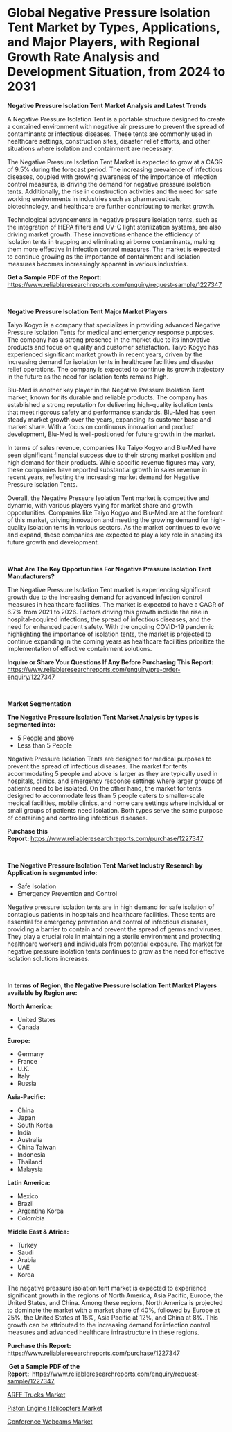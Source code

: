 <p><h1>Global Negative Pressure Isolation Tent Market by Types, Applications, and Major Players, with Regional Growth Rate Analysis and Development Situation, from 2024 to 2031</h1></p><p><strong>Negative Pressure Isolation Tent Market Analysis and Latest Trends</strong></p>
<p><p>A Negative Pressure Isolation Tent is a portable structure designed to create a contained environment with negative air pressure to prevent the spread of contaminants or infectious diseases. These tents are commonly used in healthcare settings, construction sites, disaster relief efforts, and other situations where isolation and containment are necessary.</p><p>The Negative Pressure Isolation Tent Market is expected to grow at a CAGR of 9.5% during the forecast period. The increasing prevalence of infectious diseases, coupled with growing awareness of the importance of infection control measures, is driving the demand for negative pressure isolation tents. Additionally, the rise in construction activities and the need for safe working environments in industries such as pharmaceuticals, biotechnology, and healthcare are further contributing to market growth.</p><p>Technological advancements in negative pressure isolation tents, such as the integration of HEPA filters and UV-C light sterilization systems, are also driving market growth. These innovations enhance the efficiency of isolation tents in trapping and eliminating airborne contaminants, making them more effective in infection control measures. The market is expected to continue growing as the importance of containment and isolation measures becomes increasingly apparent in various industries.</p></p>
<p><strong>Get a Sample PDF of the Report:&nbsp;</strong> <a href="https://www.reliableresearchreports.com/enquiry/request-sample/1227347">https://www.reliableresearchreports.com/enquiry/request-sample/1227347</a></p>
<p>&nbsp;</p>
<p><strong>Negative Pressure Isolation Tent Major Market Players</strong></p>
<p><p>Taiyo Kogyo is a company that specializes in providing advanced Negative Pressure Isolation Tents for medical and emergency response purposes. The company has a strong presence in the market due to its innovative products and focus on quality and customer satisfaction. Taiyo Kogyo has experienced significant market growth in recent years, driven by the increasing demand for isolation tents in healthcare facilities and disaster relief operations. The company is expected to continue its growth trajectory in the future as the need for isolation tents remains high.</p><p>Blu-Med is another key player in the Negative Pressure Isolation Tent market, known for its durable and reliable products. The company has established a strong reputation for delivering high-quality isolation tents that meet rigorous safety and performance standards. Blu-Med has seen steady market growth over the years, expanding its customer base and market share. With a focus on continuous innovation and product development, Blu-Med is well-positioned for future growth in the market.</p><p>In terms of sales revenue, companies like Taiyo Kogyo and Blu-Med have seen significant financial success due to their strong market position and high demand for their products. While specific revenue figures may vary, these companies have reported substantial growth in sales revenue in recent years, reflecting the increasing market demand for Negative Pressure Isolation Tents.</p><p>Overall, the Negative Pressure Isolation Tent market is competitive and dynamic, with various players vying for market share and growth opportunities. Companies like Taiyo Kogyo and Blu-Med are at the forefront of this market, driving innovation and meeting the growing demand for high-quality isolation tents in various sectors. As the market continues to evolve and expand, these companies are expected to play a key role in shaping its future growth and development.</p></p>
<p>&nbsp;</p>
<p><strong>What Are The Key Opportunities For Negative Pressure Isolation Tent Manufacturers?</strong></p>
<p><p>The Negative Pressure Isolation Tent market is experiencing significant growth due to the increasing demand for advanced infection control measures in healthcare facilities. The market is expected to have a CAGR of 6.7% from 2021 to 2026. Factors driving this growth include the rise in hospital-acquired infections, the spread of infectious diseases, and the need for enhanced patient safety. With the ongoing COVID-19 pandemic highlighting the importance of isolation tents, the market is projected to continue expanding in the coming years as healthcare facilities prioritize the implementation of effective containment solutions.</p></p>
<p><strong>Inquire or Share Your Questions If Any Before Purchasing This Report:</strong> <a href="https://www.reliableresearchreports.com/enquiry/pre-order-enquiry/1227347">https://www.reliableresearchreports.com/enquiry/pre-order-enquiry/1227347</a></p>
<p>&nbsp;</p>
<p><strong>Market Segmentation</strong></p>
<p><strong>The Negative Pressure Isolation Tent Market Analysis by types is segmented into:</strong></p>
<p><ul><li>5 People and above</li><li>Less than 5 People</li></ul></p>
<p><p>Negative Pressure Isolation Tents are designed for medical purposes to prevent the spread of infectious diseases. The market for tents accommodating 5 people and above is larger as they are typically used in hospitals, clinics, and emergency response settings where larger groups of patients need to be isolated. On the other hand, the market for tents designed to accommodate less than 5 people caters to smaller-scale medical facilities, mobile clinics, and home care settings where individual or small groups of patients need isolation. Both types serve the same purpose of containing and controlling infectious diseases.</p></p>
<p><strong>Purchase this Report:&nbsp;</strong><a href="https://www.reliableresearchreports.com/purchase/1227347">https://www.reliableresearchreports.com/purchase/1227347</a></p>
<p>&nbsp;</p>
<p><strong>The Negative Pressure Isolation Tent Market Industry Research by Application is segmented into:</strong></p>
<p><ul><li>Safe Isolation</li><li>Emergency Prevention and Control</li></ul></p>
<p><p>Negative pressure isolation tents are in high demand for safe isolation of contagious patients in hospitals and healthcare facilities. These tents are essential for emergency prevention and control of infectious diseases, providing a barrier to contain and prevent the spread of germs and viruses. They play a crucial role in maintaining a sterile environment and protecting healthcare workers and individuals from potential exposure. The market for negative pressure isolation tents continues to grow as the need for effective isolation solutions increases.</p></p>
<p>&nbsp;</p>
<p><strong>In terms of Region, the Negative Pressure Isolation Tent Market Players available by Region are:</strong></p>
<p>
    <p> <strong> North America: </strong>
        <ul>
            <li>United States</li>
            <li>Canada</li>
        </ul>
        </p> 
    <p> <strong> Europe: </strong>
        <ul>
            <li>Germany</li>
            <li>France</li>
            <li>U.K.</li>
            <li>Italy</li>
            <li>Russia</li>
        </ul>
        </p> 
    <p> <strong> Asia-Pacific: </strong>
        <ul>
            <li>China</li>
            <li>Japan</li>
            <li>South Korea</li>
            <li>India</li>
            <li>Australia</li>
            <li>China Taiwan</li>
            <li>Indonesia</li>
            <li>Thailand</li>
            <li>Malaysia</li>
        </ul>
        </p> 
    <p> <strong> Latin America: </strong>
        <ul>
            <li>Mexico</li>
            <li>Brazil</li>
            <li>Argentina Korea</li>
            <li>Colombia</li>
        </ul>
        </p> 
    <p> <strong> Middle East & Africa: </strong>
        <ul>
            <li>Turkey</li>
            <li>Saudi</li>
            <li>Arabia</li>
            <li>UAE</li>
            <li>Korea</li>
        </ul>
    </p>
    </p>
<p><p>The negative pressure isolation tent market is expected to experience significant growth in the regions of North America, Asia Pacific, Europe, the United States, and China. Among these regions, North America is projected to dominate the market with a market share of 40%, followed by Europe at 25%, the United States at 15%, Asia Pacific at 12%, and China at 8%. This growth can be attributed to the increasing demand for infection control measures and advanced healthcare infrastructure in these regions.</p></p>
<p><strong>Purchase this Report: </strong><a href="https://www.reliableresearchreports.com/purchase/1227347">https://www.reliableresearchreports.com/purchase/1227347</a></p>
<p>&nbsp;<strong>Get a Sample PDF of the Report:&nbsp;&nbsp;</strong><a href="https://www.reliableresearchreports.com/enquiry/request-sample/1227347">https://www.reliableresearchreports.com/enquiry/request-sample/1227347</a></p>
<p><strong></strong></p>
<p><p><a href="https://fearless-okapi-6c8.notion.site/ARFF-Trucks-Market-Size-Growing-and-Forecasted-for-period-from-2024-2031-and-provides-complete-mar-9e74eccc53364ff997c7c944b3c33525">ARFF Trucks Market</a></p><p><a href="https://scarlet-rocket-c63.notion.site/Piston-Engine-Helicopters-Market-Size-and-Examines-its-Market-Scope-with-a-Primary-Focus-on-Growth-6fc1f2db62e54924888fb4348a8a2bbf">Piston Engine Helicopters Market</a></p><p><a href="https://github.com/bmorecock/Market-Research-Report-List-2/blob/main/conference-webcams-market.md">Conference Webcams Market</a></p></p>